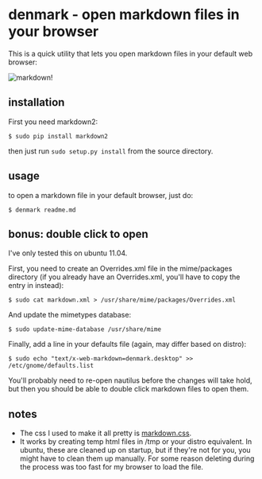 denmark - open markdown files in your browser
=============================================

This is a quick utility that lets you open markdown files in your default web browser:

![markdown!](http://www.colinmarc.com/denmark.png)

installation
------------

First you need markdown2:

```
$ sudo pip install markdown2
```

then just run `sudo setup.py install` from the source directory.

usage
-----

to open a markdown file in your default browser, just do:

```
$ denmark readme.md
```

bonus: double click to open
---------------------------

I've only tested this on ubuntu 11.04.

First, you need to create an Overrides.xml file in the mime/packages directory (if you already have an Overrides.xml, you'll have to copy the entry in instead):

```
$ sudo cat markdown.xml > /usr/share/mime/packages/Overrides.xml
```

And update the mimetypes database:

```
$ sudo update-mime-database /usr/share/mime
```

Finally, add a line in your defaults file (again, may differ based on distro):

```
$ sudo echo "text/x-web-markdown=denmark.desktop" >> /etc/gnome/defaults.list
```

You'll probably need to re-open nautilus before the changes will take hold, but then you should be able to double click markdown files to open them.

notes
-----

* The css I used to make it all pretty is [markdown.css](http://kevinburke.bitbucket.org/markdowncss/). 
* It works by creating temp html files in /tmp or your distro equivalent. In ubuntu, these are cleaned up on startup, but if they're not for you, you might have to clean them up manually. For some reason deleting during the process was too fast for my browser to load the file.
